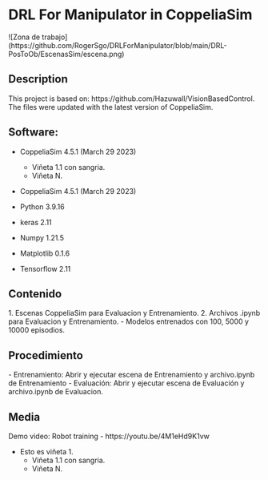 <h1> DRL For Manipulator in CoppeliaSim </h1>
![Zona de trabajo] (https://github.com/RogerSgo/DRLForManipulator/blob/main/DRL-PosToOb/EscenasSim/escena.png)
<h2> Description </h2>
This project is based on: https://github.com/Hazuwall/VisionBasedControl. The files were updated with the latest version of CoppeliaSim.
<h2> Software: </h2>

- CoppeliaSim 4.5.1 (March 29 2023)
  - Viñeta 1.1 con sangria.
  - Viñeta N.
  
- CoppeliaSim 4.5.1 (March 29 2023)
- Python 3.9.16
- keras 2.11
- Numpy 1.21.5
- Matplotlib 0.1.6
- Tensorflow 2.11
<h2> Contenido </h2>
1. Escenas CoppeliaSim para Evaluacion y Entrenamiento.
2. Archivos .ipynb para Evaluacion y Entrenamiento.
- Modelos entrenados con 100, 5000 y 10000 episodios.
<h2> Procedimiento </h2>
- Entrenamiento: Abrir y ejecutar escena de Entrenamiento y archivo.ipynb de Entrenamiento
- Evaluación: Abrir y ejecutar escena de Evaluación y archivo.ipynb de Evaluacion.
<h2> Media </h2>
Demo video: Robot training - https://youtu.be/4M1eHd9K1vw

- Esto es viñeta 1.
  - Viñeta 1.1 con sangria.
  - Viñeta N.
  
